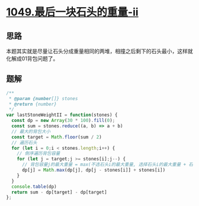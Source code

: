 # [1049.最后一块石头的重量-ii](https://leetcode-cn.com/problems/last-stone-weight-ii/)


## 思路
本题其实就是尽量让石头分成重量相同的两堆，相撞之后剩下的石头最小，这样就化解成01背包问题了。

## 题解

```js
/**
 * @param {number[]} stones
 * @return {number}
 */
var lastStoneWeightII = function(stones) {
  const dp = new Array(30 * 100).fill(0);
  const sum = stones.reduce((a, b) => a + b)
  // 最大的背包大小
  const target = Math.floor(sum / 2)
  // 遍历石头
  for (let i = 0;i < stones.length;i++) {
    // 倒序遍历背包容量
    for (let j = target;j >= stones[i];j--) {
      // 背包容量j的最大重量 = max(不选石头i的最大重量, 选择石头i的最大重量 + 石头i的重量)
      dp[j] = Math.max(dp[j], dp[j - stones[i]] + stones[i])
    }
  }
  console.table(dp)
  return sum - dp[target] - dp[target]
};
```